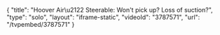 {
    "title": "Hoover Air\u2122 Steerable: Won't pick up? Loss of suction?",
    "type": "solo",
    "layout": "iframe-static",
    "videoId": "3787571",
    "url": "\/tvpembed\/3787571"
}